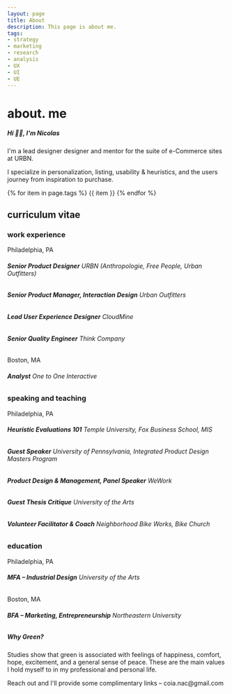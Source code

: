 ```yaml
---
layout: page
title: About
description: This page is about me.
tags:
- strategy
- marketing
- research
- analysis
- UX
- UI
- UE
---
```

<div class="w3-row">
  <h1> about. me</h1>
</div>

<div class="w3-row block-head">
<div class="w3-col w3-container m2 l3">
  </div>
  <div class="w3-col w3-container m8 l6">
    <h5>Hi 👋🏼, I'm Nicolas</h5>
    <p>I'm a lead designer designer and mentor for the suite of e-Commerce sites at URBN.</p>
    <p>I specialize in personalization, listing, usability & heuristics, and the users journey from inspiration to purchase.</p>
  </div>
  <div class="w3-col w3-container m2 l3">
  </div>
</div>

<div class="w3-row">
<div class="w3-col w3-container m2 l3">
  </div>
  <div class="w3-col w3-container m8 l6">
    {% for item in page.tags %}
      <pill>{{ item }}</pill>
    {% endfor %}
  </div>
  <div class="w3-col w3-container m2 l3">
  </div>
</div>

<div class="w3-row">
<div class="w3-col w3-container m2 l3">
  </div>
  <div class="w3-col w3-container m8 l6">
    <h2>curriculum vitae</h2>
    <h3>work experience</h3>
    <label-2>Philadelphia, PA</label-2>
    <h6><b>Senior Product Designer</b> URBN (Anthropologie, Free People, Urban Outfitters)</h6>
    <h6><b>Senior Product Manager, Interaction Design</b> Urban Outfitters</h6>
    <h6><b>Lead User Experience Designer</b> CloudMine</h6>
    <h6><b>Senior Quality Engineer</b> Think Company</h6>
    <label-2>Boston, MA</label-2>
    <h6><b>Analyst</b> One to One Interactive</h6>
    <h3>speaking and teaching</h3>
    <label-2>Philadelphia, PA</label-2>
    <h6><b>Heuristic Evaluations 101</b> Temple University, Fox Business School, MIS</h6>
    <h6><b>Guest Speaker</b> University of Pennsylvania, Integrated Product Design Masters Program</h6>
    <h6><b>Product Design & Management, Panel Speaker</b> WeWork</h6>
    <h6><b>Guest Thesis Critique</b> University of the Arts</h6>
    <h6><b>Volunteer Facilitator & Coach</b> Neighborhood Bike Works, Bike Church</h6>
    <h3>education</h3>
    <label-2>Philadelphia, PA</label-2>
    <h6><b>MFA – Industrial Design</b> University of the Arts</h6>
    <label-2>Boston, MA</label-2>
    <h6><b>BFA – Marketing, Entrepreneurship</b> Northeastern University</h6>
  </div>
  <div class="w3-col w3-container m2 l3">
  </div>
</div>
  
<div class="w3-row block">
<div class="w3-col w3-container m2 l3">
  </div>
  <div class="w3-col w3-container m8 l6">
    <h5>Why Green?</h5>
    <p>Studies show that green is associated with feelings of happiness, comfort, hope, excitement, and a general sense of peace. These are the main values I hold myself to in my professional and personal life.</p>
    <p>Reach out and I'll provide some complimentary links – coia.nac@gmail.com</p>
  </div>
  <div class="w3-col w3-container m2 l3">
  </div>
</div>
